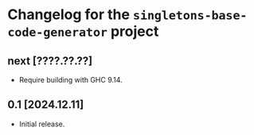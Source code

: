 Changelog for the `singletons-base-code-generator` project
==========================================================

next [????.??.??]
-----------------
* Require building with GHC 9.14.

0.1 [2024.12.11]
----------------
* Initial release.
